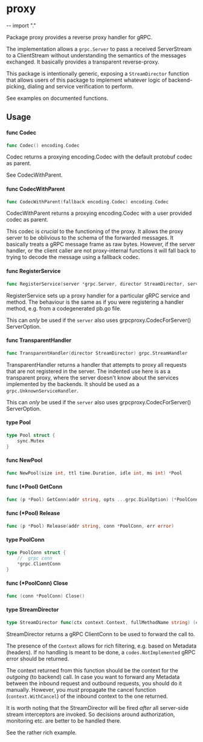 # proxy
--
    import "."

Package proxy provides a reverse proxy handler for gRPC.

The implementation allows a `grpc.Server` to pass a received ServerStream to a
ClientStream without understanding the semantics of the messages exchanged. It
basically provides a transparent reverse-proxy.

This package is intentionally generic, exposing a `StreamDirector` function that
allows users of this package to implement whatever logic of backend-picking,
dialing and service verification to perform.

See examples on documented functions.

## Usage

#### func  Codec

```go
func Codec() encoding.Codec
```
Codec returns a proxying encoding.Codec with the default protobuf codec as
parent.

See CodecWithParent.

#### func  CodecWithParent

```go
func CodecWithParent(fallback encoding.Codec) encoding.Codec
```
CodecWithParent returns a proxying encoding.Codec with a user provided codec as
parent.

This codec is *crucial* to the functioning of the proxy. It allows the proxy
server to be oblivious to the schema of the forwarded messages. It basically
treats a gRPC message frame as raw bytes. However, if the server handler, or the
client caller are not proxy-internal functions it will fall back to trying to
decode the message using a fallback codec.

#### func  RegisterService

```go
func RegisterService(server *grpc.Server, director StreamDirector, serviceName string, methodNames ...string)
```
RegisterService sets up a proxy handler for a particular gRPC service and
method. The behaviour is the same as if you were registering a handler method,
e.g. from a codegenerated pb.go file.

This can *only* be used if the `server` also uses grpcproxy.CodecForServer()
ServerOption.

#### func  TransparentHandler

```go
func TransparentHandler(director StreamDirector) grpc.StreamHandler
```
TransparentHandler returns a handler that attempts to proxy all requests that
are not registered in the server. The indented use here is as a transparent
proxy, where the server doesn't know about the services implemented by the
backends. It should be used as a `grpc.UnknownServiceHandler`.

This can *only* be used if the `server` also uses grpcproxy.CodecForServer()
ServerOption.

#### type Pool

```go
type Pool struct {
	sync.Mutex
}
```


#### func  NewPool

```go
func NewPool(size int, ttl time.Duration, idle int, ms int) *Pool
```

#### func (*Pool) GetConn

```go
func (p *Pool) GetConn(addr string, opts ...grpc.DialOption) (*PoolConn, error)
```

#### func (*Pool) Release

```go
func (p *Pool) Release(addr string, conn *PoolConn, err error)
```

#### type PoolConn

```go
type PoolConn struct {
	//  grpc conn
	*grpc.ClientConn
}
```


#### func (*PoolConn) Close

```go
func (conn *PoolConn) Close()
```

#### type StreamDirector

```go
type StreamDirector func(ctx context.Context, fullMethodName string) (context.Context, *PoolConn, error)
```

StreamDirector returns a gRPC ClientConn to be used to forward the call to.

The presence of the `Context` allows for rich filtering, e.g. based on Metadata
(headers). If no handling is meant to be done, a `codes.NotImplemented` gRPC
error should be returned.

The context returned from this function should be the context for the *outgoing*
(to backend) call. In case you want to forward any Metadata between the inbound
request and outbound requests, you should do it manually. However, you *must*
propagate the cancel function (`context.WithCancel`) of the inbound context to
the one returned.

It is worth noting that the StreamDirector will be fired *after* all server-side
stream interceptors are invoked. So decisions around authorization, monitoring
etc. are better to be handled there.

See the rather rich example.
